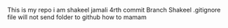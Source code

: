 This is my repo i am shakeel jamali
4rth commit 
Branch Shakeel
.gitignore file will not send folder to github 
how to mamam